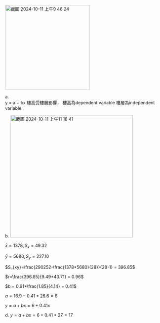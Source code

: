 
<img width="274" alt="截圖 2024-10-11 上午9 46 24" src="https://github.com/user-attachments/assets/7c156fe0-d3dd-4e01-9a6c-dbf423380774">

a.  
y = a + bx
樓高受樓層影響，
樓高為dependent variable
樓層為independent variable

b. 
<img width="396" alt="截圖 2024-10-11 上午11 18 41" src="https://github.com/user-attachments/assets/43f079e7-4885-4920-9611-f36f4bb45d8c">


$\bar{x}= 1378, S_{x} = 49.32$

   $\bar{y}= 5680, S_{y} = 227.10$
   
   $S_{xy}=\frac{290252-\frac{1378*5680}{28}}{28-1} = 396.85$

   $r=\frac{396.85}{9.49*43.71} = 0.96$

   $b = 0.91*\frac{1.85}{4.14} = 0.41$

   $a = 16.9 - 0.41*26.6 = 6$

   $y = a + bx = 6 + 0.41x$
   
d. $y = a + bx = 6 + 0.41* 27 = 17$

